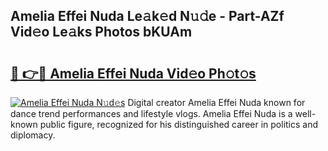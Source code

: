 ## Amelia Effei Nuda Le𝚊k𝚎d N𝚞𝚍e - Part-AZf Vid𝚎o Le𝚊ks Photos bKUAm

# <h2><a href="http://fbf442.evod.top/?m=Amelia+Effei+Nuda">🔗 👉🔴 Amelia Effei Nuda Vid𝚎o Ph𝚘t𝚘s</a></h2>

[![Amelia Effei Nuda N𝚞d𝚎s](https://i.imgur.com/8V9OHl7.gif)](http://fbf442.evod.top/?m=Amelia+Effei+Nuda)
Digital creator Amelia Effei Nuda known for dance trend performances and lifestyle vlogs. Amelia Effei Nuda is a well-known public figure, recognized for his distinguished career in politics and diplomacy. 
